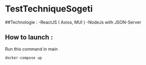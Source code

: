 # TestTechniqueSogeti

##Technologie :
  -ReactJS ( Axios, MUI )
  -NodeJs with JSON-Server 
  
## How to launch :
Run this command in main
```
docker-compose up
```
